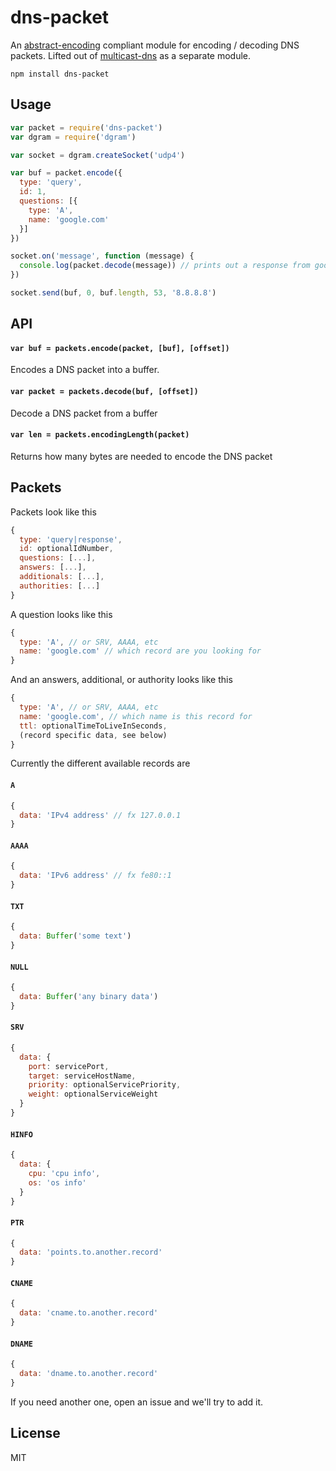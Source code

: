 # dns-packet

An [abstract-encoding](https://github.com/mafintosh/abstract-encoding) compliant module for encoding / decoding DNS packets.
Lifted out of [multicast-dns](https://github.com/mafintosh/multicast-dns) as a separate module.

```
npm install dns-packet
```

## Usage

``` js
var packet = require('dns-packet')
var dgram = require('dgram')

var socket = dgram.createSocket('udp4')

var buf = packet.encode({
  type: 'query',
  id: 1,
  questions: [{
    type: 'A',
    name: 'google.com'
  }]
})

socket.on('message', function (message) {
  console.log(packet.decode(message)) // prints out a response from google dns
})

socket.send(buf, 0, buf.length, 53, '8.8.8.8')
```

## API

#### `var buf = packets.encode(packet, [buf], [offset])`

Encodes a DNS packet into a buffer.

#### `var packet = packets.decode(buf, [offset])`

Decode a DNS packet from a buffer

#### `var len = packets.encodingLength(packet)`

Returns how many bytes are needed to encode the DNS packet

## Packets

Packets look like this

``` js
{
  type: 'query|response',
  id: optionalIdNumber,
  questions: [...],
  answers: [...],
  additionals: [...],
  authorities: [...]
}
```

A question looks like this

``` js
{
  type: 'A', // or SRV, AAAA, etc
  name: 'google.com' // which record are you looking for
}
```

And an answers, additional, or authority looks like this

``` js
{
  type: 'A', // or SRV, AAAA, etc
  name: 'google.com', // which name is this record for
  ttl: optionalTimeToLiveInSeconds,
  (record specific data, see below)
}
```

Currently the different available records are

#### `A`

``` js
{
  data: 'IPv4 address' // fx 127.0.0.1
}
```

#### `AAAA`

``` js
{
  data: 'IPv6 address' // fx fe80::1
}
```

#### `TXT`

``` js
{
  data: Buffer('some text')
}
```

#### `NULL`

``` js
{
  data: Buffer('any binary data')
}
```

#### `SRV`

``` js
{
  data: {
    port: servicePort,
    target: serviceHostName,
    priority: optionalServicePriority,
    weight: optionalServiceWeight
  }
}
```

#### `HINFO`

``` js
{
  data: {
    cpu: 'cpu info',
    os: 'os info'
  }
}
```

#### `PTR`

``` js
{
  data: 'points.to.another.record'
}
```

#### `CNAME`

``` js
{
  data: 'cname.to.another.record'
}
```

#### `DNAME`

``` js
{
  data: 'dname.to.another.record'
}
```

If you need another one, open an issue and we'll try to add it.

## License

MIT

